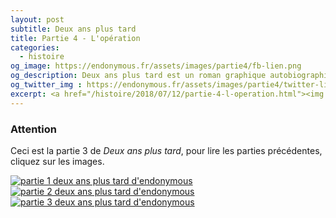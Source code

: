 ```yaml
---
layout: post
subtitle: Deux ans plus tard
title: Partie 4 - L'opération
categories:
  - histoire
og_image: https://endonymous.fr/assets/images/partie4/fb-lien.png
og_description: Deux ans plus tard est un roman graphique autobiographique sur l'endométriose.
og_twitter_img : https://endonymous.fr/assets/images/partie4/twitter-lien.png
excerpt: <a href="/histoire/2018/07/12/partie-4-l-operation.html"><img src="/assets/images/partie4/fb-lien.png" class="center" alt="partie 4 deux ans plus tard d'endonymous"></a>
---
```


<h3>Attention</h3>
<div><p>Ceci est la partie 3 de <em>Deux ans plus tard</em>, pour lire les parties précédentes, cliquez sur les images.</p>
<a href="/histoire/2018/03/22/partie-1-le-deni.html"><img src="/assets/images/partie1/fb-lien.png" class="center" alt="partie 1 deux ans plus tard d'endonymous"></a>
<a href="/histoire/2018/04/25/partie-2-le-choc.html"><img src="/assets/images/partie2/fb-lien.png" class="center" alt="partie 2 deux ans plus tard d'endonymous"></a>
<a href="/histoire/2018/05/28/partie-3-la-colère.html"><img src="/assets/images/partie3/fb-lien.png" class="center" alt="partie 3 deux ans plus tard d'endonymous"></a>
<img src="/assets/images/partie4/04- (1).png" alt="">
<img src="/assets/images/partie4/04- (2).png" alt="">
<img src="/assets/images/partie4/04- (3).png" alt="">
<img src="/assets/images/partie4/04- (4).png" alt="">
<img src="/assets/images/partie4/04- (5).png" alt="">
<img src="/assets/images/partie4/04- (6).png" alt="">
<img src="/assets/images/partie4/04- (7).png" alt="">
<img src="/assets/images/partie4/04- (8).png" alt="">
<img src="/assets/images/partie4/04- (9).png" alt="">
<img src="/assets/images/partie4/04- (10).png" alt="">
<img src="/assets/images/partie4/04- (11).png" alt="">
<img src="/assets/images/partie4/04- (12).png" alt="">
<img src="/assets/images/partie4/04- (13).png" alt="">
<img src="/assets/images/partie4/04- (14).png" alt="">
<img src="/assets/images/partie4/04- (15).png" alt="">
<img src="/assets/images/partie4/04- (16).png" alt="">
<img src="/assets/images/partie4/04- (17).png" alt="">
<img src="/assets/images/partie4/04- (18).png" alt="">
<img src="/assets/images/partie4/04- (19).png" alt="">
<img src="/assets/images/partie4/04- (20).png" alt="">
<img src="/assets/images/partie4/04- (21).png" alt="">
<img src="/assets/images/partie4/04- (22).png" alt="">
<img src="/assets/images/partie4/04- (23).png" alt="">
</div>
